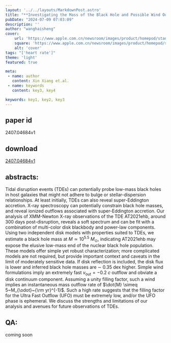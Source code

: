```yaml
---
layout: '../../layouts/MarkdownPost.astro'
title: "**Investigating the Mass of the Black Hole and Possible Wind Outflow of the Accretion Disk in the Tidal Disruption Event AT2021ehb**"
pubDate: "2024-07-09 07:03:09"
description: ''
author: "wanghaisheng"
cover:
    url: 'https://www.apple.com.cn/newsroom/images/product/homepod/standard/Apple-HomePod-hero-230118_big.jpg.large_2x.jpg'
    square: 'https://www.apple.com.cn/newsroom/images/product/homepod/standard/Apple-HomePod-hero-230118_big.jpg.large_2x.jpg'
    alt: 'cover'
tags: "['heart rate']" 
theme: 'light'
featured: true

meta:
 - name: author
   content: Xin Xiang et.al.
 - name: keywords
   content: key3, key4

keywords: key1, key2, key3
---
```


## paper id
2407.04684v1
## download
[2407.04684v1](http://arxiv.org/abs/2407.04684v1)
## abstracts:
Tidal disruption events (TDEs) can potentially probe low-mass black holes in host galaxies that might not adhere to bulge or stellar-dispersion relationships. At least initially, TDEs can also reveal super-Eddington accretion. X-ray spectroscopy can potentially constrain black hole masses, and reveal ionized outflows associated with super-Eddington accretion. Our analysis of XMM-Newton X-ray observations of the TDE AT2021ehb, around 300 days post-disruption, reveals a soft spectrum and can be fit with a combination of multi-color disk blackbody and power-law components. Using two independent disk models with properties suited to TDEs, we estimate a black hole mass at $M \simeq 10^{5.5}~M_{\odot}$, indicating AT2021ehb may expose the elusive low-mass end of the nuclear black hole population. These models offer simple yet robust characterization; more complicated models are not required, but provide important context and caveats in the limit of moderately sensitive data. If disk reflection is included, the disk flux is lower and inferred black hole masses are $\sim$ 0.35 dex higher. Simple wind formulations imply an extremely fast $v_{\mathrm{out}} = -0.2~c$ outflow and obviate a disk continuum component. Assuming a unity filling factor, such a wind implies an instantaneous mass outflow rate of $\dot{M} \simeq 5~M_{\odot}~{\rm yr}^{-1}$. Such a high rate suggests that the filling factor for the Ultra Fast Outflow (UFO) must be extremely low, and/or the UFO phase is ephemeral. We discuss the strengths and limitations of our analysis and avenues for future observations of TDEs.
## QA:
coming soon
